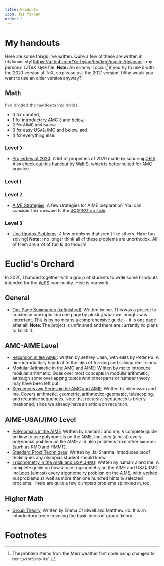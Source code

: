```yaml
---
title: Handouts
icon: fas fa-pen
order: 2
---
```


# My handouts
Here are some things I've written. Quite a few of these are written in (dylanadi.sty)[https://github.com/Yu-Dylan/tex/tree/master/dylanadi], my personal LaTeX style file. **Note:** An error will occur[^fn1] if you try to use it with the 2020 version of TeX, so please use the 2021 version! (Why would you want to use an older version anyway?)

## Math
I've divided the handouts into levels:
- 0 for unrated,
- 1 for introductory AMC 8 and below,
- 2 for AIME and below,
- 3 for easy USA(J)MO and below, and
- 4 for everything else.

### Level 0
- [Properties of 2020](/files/handouts/M0-prop2020.pdf): A list of properties of 2020 made by scouring [OEIS](https://oeis.org/). Also check out [this handout by Walt S](https://drive.google.com/file/d/1-sKnKOWUNaZAfG_4o1DaHoVAwnNQ9PWp/view), which is better suited for AMC practice.

### Level 1

### Level 2
- [AIME Strategies](/files/handouts/M2-aime.pdf): A few strategies for AIME preparation. You can consider this a sequel to the [BOGTRO's article](https://artofproblemsolving.com/community/c5h1061437p4596291).

### Level 3
- [Unorthodox Problems](/files/handouts/M3-unorthodox.pdf): A few problems that aren't like others. Have fun solving! **Note:** I no longer think all of these problems are unorthodox. All of them are a lot of fun to do though!

# Euclid's Orchard
In 2020, I banded together with a group of students to write some handouts intended for the [AoPS](https://artofproblemsolving.com/) community. Here is our work.

## General
- [One Page Summaries (unfinished)](/files/handouts/orchard/orchard-onepagers.pdf): Written by me. This was a project to condense one topic into one page by picking what we thought was important. This is by no means a comprehensive guide -- it is one page after all! **Note:** The project is unfinished and there are currently no plans to finish it.

## AMC-AIME Level
- [Recursion in the AIME](/files/handouts/orchard/orchard-recursion.pdf): Written by Jeffrey Chen, with edits by Peter Pu. A nice introductory handout to the idea of forming and solving recursions.
- [Modular Arithmetic in the AMC and AIME](/files/handouts/orchard/orchard-mods.pdf): Written by me to introduce modular arithmetic. Goes over most concepts in modular arithmetic, although some overlapping topics with other parts of number theory may have been left out.
- [Sequences and Series in the AMC and AIME](/files/handouts/orchard/orchard-sequences.pdf): Written by nikenissan and me. Covers arithmetic, geometric, arithmetico-geometric, telescoping, and recursive sequences. Note that recursive sequences is briefly mentioned, since we already have an article on recursion.

## AIME-USA(J)MO Level
- [Polynomials in the AIME](/files/handouts/orchard/orchard-polynomials.pdf): Written by naman12 and me. A complete guide on how to use polynomials on the AIME. Includes (almost) every polynomial problem on the AIME and also problems from other sources (such as RMO and HMMT).
- [Standard Proof Techniques](/files/handouts/orchard/orchard-polynomials.pdf): Written by Jai Sharma. Introduces proof techniques any olympiad student should know.
- [Trigonometry in the AIME and USA(J)MO](/files/handouts/orchard/orchard-trigonometry.pdf): Written by naman12 and me. A complete guide on how to use trigonometry on the AIME and USA(J)MO. Includes (almost) every trigonometry problem on the AIME, with worked out problems as well as more than one hundred hints to selected problems. There are quite a few olympiad problems sprinkled in, too.

## Higher Math
- [Group Theory](/files/handouts/orchard/orchard-grouptheory.pdf): Written by Emma Cardwell and Matthew Ho. It is an introductory piece covering the basic ideas of group theory.

# Footnotes
[^fn1]: The problem stems from the Merriweather font code being changed to `MerriwthrSans-OsF`.
